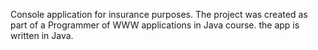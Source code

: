 Console application for insurance purposes.
The project was created as part of a Programmer of WWW applications in Java course.
the app is written in Java.
